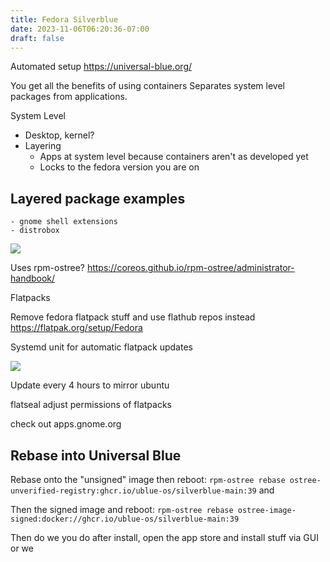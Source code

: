```yaml
---
title: Fedora Silverblue
date: 2023-11-06T06:20:36-07:00
draft: false
---
```

Automated setup https://universal-blue.org/

You get all the benefits of using containers
Separates system level packages from applications.

System Level
- Desktop, kernel?
- Layering
	- Apps at system level because containers aren't as developed yet
	- Locks to the fedora version you are on

## Layered package examples
	- gnome shell extensions
	- distrobox

![](tech/tools/Obsidian/Archive/Attachments/Pasted%20image%2020230718045403.png)

Uses rpm-ostree? https://coreos.github.io/rpm-ostree/administrator-handbook/

Flatpacks

Remove fedora flatpack stuff and use flathub repos instead https://flatpak.org/setup/Fedora

Systemd unit for automatic flatpack updates

![](tech/tools/Obsidian/Archive/Attachments/Pasted%20image%2020230718045927.png)

Update every 4 hours to mirror ubuntu

flatseal
adjust permissions of flatpacks

check out apps.gnome.org

## Rebase into Universal Blue

Rebase onto the "unsigned" image then reboot:
`rpm-ostree rebase ostree-unverified-registry:ghcr.io/ublue-os/silverblue-main:39` and 

Then the signed image and reboot:
`rpm-ostree rebase ostree-image-signed:docker://ghcr.io/ublue-os/silverblue-main:39`
    
Then do we you do after install, open the app store and install stuff via GUI or we 

